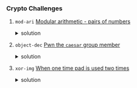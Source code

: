 ### Crypto Challenges

1. `mod-ari` [Modular arithmetic - pairs of numbers](./mod-ari/challenge/README.md)
    <details>
    <summary>solution</summary>
    
    In this challenge, our objective is to decode a flag that has been encoded using pairs of integers. The given information includes two lists: `a_i` representing the residues and `m_i` representing the corresponding moduli. The flag is encoded in the form `FLAG{?????_???_?????}`.
    
    The provided Python solution employs the Chinese Remainder Theorem (CRT) to decipher the flag from the given residues and moduli. Let's break down the steps of the solution:
    
    ### Chinese Remainder Theorem (CRT)
    The Chinese Remainder Theorem is a mathematical technique that allows us to find a solution to a system of simultaneous modular congruences. In this case, it is applied to the pairs of integers (`a_i`, `m_i`).
    
    The CRT algorithm involves the following steps:
    1. Calculate the product of all moduli (`prod`).
       2. For each pair (`n_i`, `a_i`), calculate `p` as `prod` divided by `n_i`.
       3. Accumulate the sum of `a_i * mul_inv(p, n_i) * p` for each pair.
       4. Return the final result modulo `prod`.
    
    ### Modular Inverse
    The `mul_inv` function calculates the modular inverse of an integer `a` with respect to a modulus `b`. It is a crucial part of the CRT algorithm. This function ensures that the modular inverse is computed correctly for each modulus in the system.
    
    ### Flag Decoding
    After applying the CRT, the resulting integer is converted back to bytes using `int.to_bytes`. The size of the output is determined by the bit length of the integer. Finally, the decoded flag is printed.
    
    ### Challenge Input
    The challenge provides two lists:
    ```python
    a_i = [1890, 923943128, 9700140639, 30034828954, 81893600223, 7453544462]
    m_i = [2137, 1000000007, 10000000019, 100000000003, 100000000019, 100000000057]
    ```
    
    ### Challenge Output
    The provided Python solution outputs the decoded flag in integer and byte formats.
    
    ### Solution Code
    ```python
    from functools import reduce
    
    
    def chinese_remainder_theorem(m, a):
        sum = 0
        prod = reduce(lambda acc, b: acc * b, m)
        for n_i, a_i in zip(m, a):
            p = prod // n_i
            sum += a_i * mul_inv(p, n_i) * p
        return sum % prod
    
    
    def mul_inv(a, b):
        b0 = b
        x0, x1 = 0, 1
        if b == 1:
            return 1
        while a > 1:
            q = a // b
            a, b = b, a % b
            x0, x1 = x1 - q * x0, x0
        if x1 < 0: x1 += b0
        return x1
    
    
    residues = [1890, 923943128, 9700140639, 30034828954, 81893600223, 7453544462]
    primes = [2137, 1000000007, 10000000019, 100000000003, 100000000019, 100000000057]
    flag_int = chinese_remainder_theorem(primes, residues)
    print(flag_int)
    print(int.to_bytes(flag_int, (flag_int.bit_length() + 7) // 8, 'big'))
    ```
    
    By running the provided code, the flag will be decoded and printed in the required format: `FLAG{?????_???_?????}`.
    </details>

2. `object-dec` [Pwn the `caesar` group member](./object-dec/challenge/README.md)
    <details>
    <summary>solution</summary>
    In this challenge, we have intercepted a poorly encrypted JSON containing credentials of a hacker group named `caesar`. The objective is to decrypt the given encrypted string using a Caesar cipher and extract the flag. The encrypted string is provided, and the flag format is `FLAG{????_??_???????????}`.
    
    ### Caesar Cipher Decryption
    The provided Python solution utilizes a simple Caesar cipher decryption function (`rot13`). The `rot13` function shifts each character by 13 positions in the alphabet. It is applied to both lowercase and uppercase letters, leaving other characters unchanged.
    
    ### Challenge Input
    The encrypted string:
    ```python
    encrypted = "rlW1p2IlozSgMFV6VaOupTS5LGVkZmpvYPNvpTSmp3qipzDvBvNvExkOE3gdpmOhK2ymK3OlMJEcL3EuLzkysFW9"
    ```
    
    ### Challenge Output
    The expected output is the decrypted string in base64 encoding, which is then decoded to reveal the flag in the format `FLAG{????_??_???????????}`.
    
    ### Solution Code
    ```python
    import base64
    
    def rot13(s):
        # Implementation of Caesar cipher (ROT13)
    
    encrypted = "rlW1p2IlozSgMFV6VaOupTS5LGVkZmpvYPNvpTSmp3qipzDvBvNvExkOE3gdpmOhK2ymK3OlMJEcL3EuLzkysFW9"
    
    # Decrypt the Caesar cipher and decode from base64
    decrypted_bytes = base64.b64decode(rot13(encrypted))
    
    # Print the decrypted flag
    print(decrypted_bytes)
    ```
    
    ### Flag Decryption
    Running the provided code will print the decrypted bytes, which, when decoded from base64, will reveal the flag in the specified format.
    
    ### Note
    The Caesar cipher is a basic encryption technique, and the ROT13 variant is a special case where the shift is 13 positions. This type of cipher is relatively easy to break, and more secure encryption methods should be used for sensitive information in real-world scenarios.
    </details>
3. `xor-img` [When one time pad is used two times](./xor-img/challenge/README.md)
    <details>
    <summary>solution</summary>
    In this challenge, the target has XOR-encrypted two images using a single cipher. The goal is to retrieve the flag, which is expected to be in the format `FLAG{?????????}`. The provided solution uses Python and the Python Imaging Library (PIL) to decrypt the images.
    
    ### XOR Cipher Decryption on Images
    The XOR cipher is a bitwise operation that is often used for encryption. In this scenario, the solution XOR-decrypts each pixel of the two images (`enc1.png` and `enc2.png`) to reveal the original image. The decrypted image is then saved as `dec.png`.
    
    ### Challenge Input
    Two encrypted images: `enc1.png` and `enc2.png`
    
    ### Challenge Output
    The expected output is the decrypted image saved as `dec.png`, and the flag in the format `FLAG{?????????}`.
    
    ### Solution Code
    ```python
    from PIL import Image
    
    # Open the two encrypted images
    enc1 = Image.open('./enc1.png')
    enc2 = Image.open('./enc2.png')
    
    # Get the dimensions of the images
    width, height = enc1.size
    
    # Load pixel data for each image
    enc1_pixel = enc1.load()
    enc2_pixel = enc2.load()
    
    # Create a new image for the decrypted result
    res_dec = Image.new("RGB", (width, height))
    dec_pixel = res_dec.load()
    
    # XOR-decrypt each pixel and store the result
    for y in range(height):
        for x in range(width):
            enc1_r, enc1_g, enc1_b = [int(k) for k in enc1_pixel[x, y]]
            enc2_r, enc2_g, enc2_b = [int(k) for k in enc2_pixel[x, y]]
            dec_pixel[x, y] = enc1_r ^ enc2_r, enc1_g ^ enc2_g, enc1_b ^ enc2_b
    
    # Save the decrypted image
    res_dec.save('./dec.png')
    ```
    
    ### Flag Retrieval
    The decrypted image (`dec.png`) can be viewed, and the flag should be extracted from the image.
    
    ### Note
    XOR encryption is a simple bitwise operation, and its security is limited. It's used here for educational purposes, and in real-world scenarios, more robust encryption methods should be employed for securing sensitive information.
    </details>